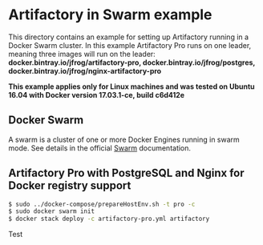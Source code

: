 
# Artifactory in Swarm example

This directory contains an example for setting up Artifactory running in a Docker Swarm cluster.
In this example Artifactory Pro runs on one leader, meaning three images will run on the leader:
**docker.bintray.io/jfrog/artifactory-pro, docker.bintray.io/jfrog/postgres, docker.bintray.io/jfrog/nginx-artifactory-pro**

**This example applies only for Linux machines and was tested on Ubuntu 16.04 with Docker version 17.03.1-ce, build c6d412e**

## Docker Swarm

A swarm is a cluster of one or more Docker Engines running in swarm mode.
See details in the official [Swarm](https://docs.docker.com/engine/swarm/) documentation.

## Artifactory Pro with PostgreSQL and Nginx for Docker registry support

```bash
$ sudo ../docker-compose/prepareHostEnv.sh -t pro -c
$ sudo docker swarm init
$ docker stack deploy -c artifactory-pro.yml artifactory
```
Test

